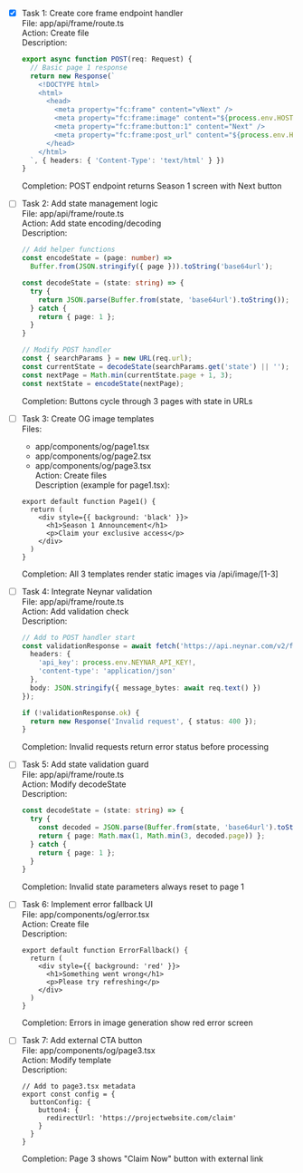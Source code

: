 - [x] Task 1: Create core frame endpoint handler  
  File: app/api/frame/route.ts  
  Action: Create file  
  Description:  
  ```typescript
  export async function POST(req: Request) {
    // Basic page 1 response
    return new Response(`
      <!DOCTYPE html>
      <html>
        <head>
          <meta property="fc:frame" content="vNext" />
          <meta property="fc:frame:image" content="${process.env.HOST}/api/image/1" />
          <meta property="fc:frame:button:1" content="Next" />
          <meta property="fc:frame:post_url" content="${process.env.HOST}/api/frame" />
        </head>
      </html>
    `, { headers: { 'Content-Type': 'text/html' } })
  }
  ```
  Completion: POST endpoint returns Season 1 screen with Next button

- [ ] Task 2: Add state management logic  
  File: app/api/frame/route.ts  
  Action: Add state encoding/decoding  
  Description:  
  ```typescript
  // Add helper functions
  const encodeState = (page: number) => 
    Buffer.from(JSON.stringify({ page })).toString('base64url');
  
  const decodeState = (state: string) => {
    try {
      return JSON.parse(Buffer.from(state, 'base64url').toString());
    } catch {
      return { page: 1 };
    }
  }

  // Modify POST handler
  const { searchParams } = new URL(req.url);
  const currentState = decodeState(searchParams.get('state') || '');
  const nextPage = Math.min(currentState.page + 1, 3);
  const nextState = encodeState(nextPage);
  ```
  Completion: Buttons cycle through 3 pages with state in URLs

- [ ] Task 3: Create OG image templates  
  Files:  
  - app/components/og/page1.tsx  
  - app/components/og/page2.tsx  
  - app/components/og/page3.tsx  
  Action: Create files  
  Description (example for page1.tsx):
  ```tsx
  export default function Page1() {
    return (
      <div style={{ background: 'black' }}>
        <h1>Season 1 Announcement</h1>
        <p>Claim your exclusive access</p>
      </div>
    )
  }
  ```
  Completion: All 3 templates render static images via /api/image/[1-3]

- [ ] Task 4: Integrate Neynar validation  
  File: app/api/frame/route.ts  
  Action: Add validation check  
  Description:
  ```typescript
  // Add to POST handler start
  const validationResponse = await fetch('https://api.neynar.com/v2/farcaster/frame/validate', {
    headers: {
      'api_key': process.env.NEYNAR_API_KEY!,
      'content-type': 'application/json'
    },
    body: JSON.stringify({ message_bytes: await req.text() })
  });

  if (!validationResponse.ok) {
    return new Response('Invalid request', { status: 400 });
  }
  ```
  Completion: Invalid requests return error status before processing

- [ ] Task 5: Add state validation guard  
  File: app/api/frame/route.ts  
  Action: Modify decodeState  
  Description:
  ```typescript
  const decodeState = (state: string) => {
    try {
      const decoded = JSON.parse(Buffer.from(state, 'base64url').toString());
      return { page: Math.max(1, Math.min(3, decoded.page)) };
    } catch {
      return { page: 1 };
    }
  }
  ```
  Completion: Invalid state parameters always reset to page 1

- [ ] Task 6: Implement error fallback UI  
  File: app/components/og/error.tsx  
  Action: Create file  
  Description:
  ```tsx
  export default function ErrorFallback() {
    return (
      <div style={{ background: 'red' }}>
        <h1>Something went wrong</h1>
        <p>Please try refreshing</p>
      </div>
    )
  }
  ```
  Completion: Errors in image generation show red error screen

- [ ] Task 7: Add external CTA button  
  File: app/components/og/page3.tsx  
  Action: Modify template  
  Description:
  ```tsx
  // Add to page3.tsx metadata
  export const config = {
    buttonConfig: {
      button4: {
        redirectUrl: 'https://projectwebsite.com/claim'
      }
    }
  }
  ```
  Completion: Page 3 shows "Claim Now" button with external link
